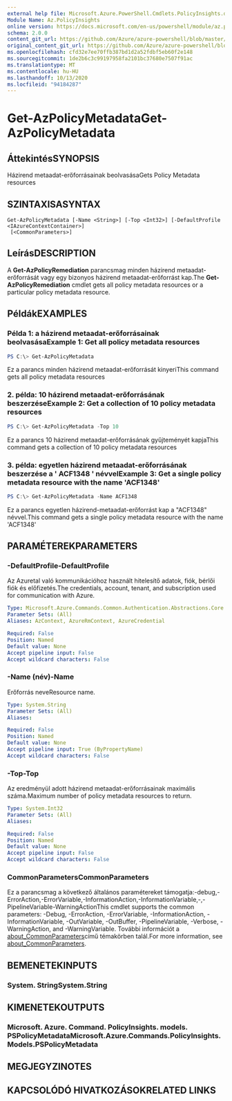 ```yaml
---
external help file: Microsoft.Azure.PowerShell.Cmdlets.PolicyInsights.dll-Help.xml
Module Name: Az.PolicyInsights
online version: https://docs.microsoft.com/en-us/powershell/module/az.policyinsights/get-azpolicymetadata
schema: 2.0.0
content_git_url: https://github.com/Azure/azure-powershell/blob/master/src/PolicyInsights/PolicyInsights/help/Get-AzPolicyMetadata.md
original_content_git_url: https://github.com/Azure/azure-powershell/blob/master/src/PolicyInsights/PolicyInsights/help/Get-AzPolicyMetadata.md
ms.openlocfilehash: cfd32e7ee70ffb387bd1d2a52fdbf5eb60f2e148
ms.sourcegitcommit: 1de2b6c3c99197958fa2101bc37680e7507f91ac
ms.translationtype: MT
ms.contentlocale: hu-HU
ms.lasthandoff: 10/13/2020
ms.locfileid: "94184287"
---
```

# <span data-ttu-id="136e8-101">Get-AzPolicyMetadata</span><span class="sxs-lookup"><span data-stu-id="136e8-101">Get-AzPolicyMetadata</span></span>

## <span data-ttu-id="136e8-102">Áttekintés</span><span class="sxs-lookup"><span data-stu-id="136e8-102">SYNOPSIS</span></span>
<span data-ttu-id="136e8-103">Házirend metaadat-erőforrásainak beolvasása</span><span class="sxs-lookup"><span data-stu-id="136e8-103">Gets Policy Metadata resources</span></span>

## <span data-ttu-id="136e8-104">SZINTAXISA</span><span class="sxs-lookup"><span data-stu-id="136e8-104">SYNTAX</span></span>

```
Get-AzPolicyMetadata [-Name <String>] [-Top <Int32>] [-DefaultProfile <IAzureContextContainer>]
 [<CommonParameters>]
```

## <span data-ttu-id="136e8-105">Leírás</span><span class="sxs-lookup"><span data-stu-id="136e8-105">DESCRIPTION</span></span>
<span data-ttu-id="136e8-106">A **Get-AzPolicyRemediation** parancsmag minden házirend metaadat-erőforrását vagy egy bizonyos házirend metaadat-erőforrást kap.</span><span class="sxs-lookup"><span data-stu-id="136e8-106">The **Get-AzPolicyRemediation** cmdlet gets all policy metadata resources or a particular policy metadata resource.</span></span>

## <span data-ttu-id="136e8-107">Példák</span><span class="sxs-lookup"><span data-stu-id="136e8-107">EXAMPLES</span></span>

### <span data-ttu-id="136e8-108">Példa 1: a házirend metaadat-erőforrásainak beolvasása</span><span class="sxs-lookup"><span data-stu-id="136e8-108">Example 1: Get all policy metadata resources</span></span>
```powershell
PS C:\> Get-AzPolicyMetadata
```

<span data-ttu-id="136e8-109">Ez a parancs minden házirend metaadat-erőforrását kinyeri</span><span class="sxs-lookup"><span data-stu-id="136e8-109">This command gets all policy metadata resources</span></span>

### <span data-ttu-id="136e8-110">2. példa: 10 házirend metaadat-erőforrásának beszerzése</span><span class="sxs-lookup"><span data-stu-id="136e8-110">Example 2: Get a collection of 10 policy metadata resources</span></span>
```powershell
PS C:\> Get-AzPolicyMetadata -Top 10
```

<span data-ttu-id="136e8-111">Ez a parancs 10 házirend metaadat-erőforrásának gyűjteményét kapja</span><span class="sxs-lookup"><span data-stu-id="136e8-111">This command gets a collection of 10 policy metadata resources</span></span>

### <span data-ttu-id="136e8-112">3. példa: egyetlen házirend metaadat-erőforrásának beszerzése a ' ACF1348 ' névvel</span><span class="sxs-lookup"><span data-stu-id="136e8-112">Example 3: Get a single policy metadata resource with the name 'ACF1348'</span></span>
```powershell
PS C:\> Get-AzPolicyMetadata -Name ACF1348
```

<span data-ttu-id="136e8-113">Ez a parancs egyetlen házirend-metaadat-erőforrást kap a "ACF1348" névvel.</span><span class="sxs-lookup"><span data-stu-id="136e8-113">This command gets a single policy metadata resource with the name 'ACF1348'</span></span>

## <span data-ttu-id="136e8-114">PARAMÉTEREK</span><span class="sxs-lookup"><span data-stu-id="136e8-114">PARAMETERS</span></span>

### <span data-ttu-id="136e8-115">-DefaultProfile</span><span class="sxs-lookup"><span data-stu-id="136e8-115">-DefaultProfile</span></span>
<span data-ttu-id="136e8-116">Az Azuretal való kommunikációhoz használt hitelesítő adatok, fiók, bérlői fiók és előfizetés.</span><span class="sxs-lookup"><span data-stu-id="136e8-116">The credentials, account, tenant, and subscription used for communication with Azure.</span></span>

```yaml
Type: Microsoft.Azure.Commands.Common.Authentication.Abstractions.Core.IAzureContextContainer
Parameter Sets: (All)
Aliases: AzContext, AzureRmContext, AzureCredential

Required: False
Position: Named
Default value: None
Accept pipeline input: False
Accept wildcard characters: False
```

### <span data-ttu-id="136e8-117">-Name (név)</span><span class="sxs-lookup"><span data-stu-id="136e8-117">-Name</span></span>
<span data-ttu-id="136e8-118">Erőforrás neve</span><span class="sxs-lookup"><span data-stu-id="136e8-118">Resource name.</span></span>

```yaml
Type: System.String
Parameter Sets: (All)
Aliases:

Required: False
Position: Named
Default value: None
Accept pipeline input: True (ByPropertyName)
Accept wildcard characters: False
```

### <span data-ttu-id="136e8-119">-Top</span><span class="sxs-lookup"><span data-stu-id="136e8-119">-Top</span></span>
<span data-ttu-id="136e8-120">Az eredményül adott házirend metaadat-erőforrásainak maximális száma.</span><span class="sxs-lookup"><span data-stu-id="136e8-120">Maximum number of policy metadata resources to return.</span></span>

```yaml
Type: System.Int32
Parameter Sets: (All)
Aliases:

Required: False
Position: Named
Default value: None
Accept pipeline input: False
Accept wildcard characters: False
```

### <span data-ttu-id="136e8-121">CommonParameters</span><span class="sxs-lookup"><span data-stu-id="136e8-121">CommonParameters</span></span>
<span data-ttu-id="136e8-122">Ez a parancsmag a következő általános paramétereket támogatja:-debug,-ErrorAction,-ErrorVariable,-InformationAction,-InformationVariable,-,-PipelineVariable-WarningAction</span><span class="sxs-lookup"><span data-stu-id="136e8-122">This cmdlet supports the common parameters: -Debug, -ErrorAction, -ErrorVariable, -InformationAction, -InformationVariable, -OutVariable, -OutBuffer, -PipelineVariable, -Verbose, -WarningAction, and -WarningVariable.</span></span> <span data-ttu-id="136e8-123">További információt a [about_CommonParameters](http://go.microsoft.com/fwlink/?LinkID=113216)című témakörben talál.</span><span class="sxs-lookup"><span data-stu-id="136e8-123">For more information, see [about_CommonParameters](http://go.microsoft.com/fwlink/?LinkID=113216).</span></span>

## <span data-ttu-id="136e8-124">BEMENETEK</span><span class="sxs-lookup"><span data-stu-id="136e8-124">INPUTS</span></span>

### <span data-ttu-id="136e8-125">System. String</span><span class="sxs-lookup"><span data-stu-id="136e8-125">System.String</span></span>

## <span data-ttu-id="136e8-126">KIMENETEK</span><span class="sxs-lookup"><span data-stu-id="136e8-126">OUTPUTS</span></span>

### <span data-ttu-id="136e8-127">Microsoft. Azure. Command. PolicyInsights. models. PSPolicyMetadata</span><span class="sxs-lookup"><span data-stu-id="136e8-127">Microsoft.Azure.Commands.PolicyInsights.Models.PSPolicyMetadata</span></span>

## <span data-ttu-id="136e8-128">MEGJEGYZI</span><span class="sxs-lookup"><span data-stu-id="136e8-128">NOTES</span></span>

## <span data-ttu-id="136e8-129">KAPCSOLÓDÓ HIVATKOZÁSOK</span><span class="sxs-lookup"><span data-stu-id="136e8-129">RELATED LINKS</span></span>
